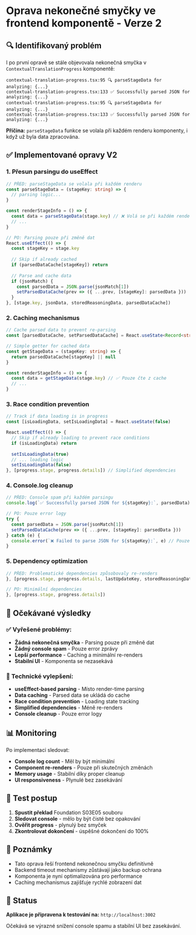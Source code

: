 # Oprava nekonečné smyčky ve frontend komponentě - Verze 2

## 🔍 Identifikovaný problém
I po první opravě se stále objevovala nekonečná smyčka v `ContextualTranslationProgress` komponentě:

```
contextual-translation-progress.tsx:95 🔍 parseStageData for analyzing: {...}
contextual-translation-progress.tsx:133 ✅ Successfully parsed JSON for analyzing: {...}
contextual-translation-progress.tsx:95 🔍 parseStageData for analyzing: {...}
contextual-translation-progress.tsx:133 ✅ Successfully parsed JSON for analyzing: {...}
```

**Příčina:** `parseStageData` funkce se volala při každém renderu komponenty, i když už byla data zpracována.

## ✅ Implementované opravy V2

### 1. Přesun parsingu do useEffect
```typescript
// PŘED: parseStageData se volala při každém renderu
const parseStageData = (stageKey: string) => {
  // parsing logic...
}

const renderStageInfo = () => {
  const data = parseStageData(stage.key) // ❌ Volá se při každém renderu
  // ...
}

// PO: Parsing pouze při změně dat
React.useEffect(() => {
  const stageKey = stage.key
  
  // Skip if already cached
  if (parsedDataCache[stageKey]) return
  
  // Parse and cache data
  if (jsonMatch) {
    const parsedData = JSON.parse(jsonMatch[1])
    setParsedDataCache(prev => ({ ...prev, [stageKey]: parsedData }))
  }
}, [stage.key, jsonData, storedReasoningData, parsedDataCache])
```

### 2. Caching mechanismus
```typescript
// Cache parsed data to prevent re-parsing
const [parsedDataCache, setParsedDataCache] = React.useState<Record<string, any>>({})

// Simple getter for cached data
const getStageData = (stageKey: string) => {
  return parsedDataCache[stageKey] || null
}

const renderStageInfo = () => {
  const data = getStageData(stage.key) // ✅ Pouze čte z cache
  // ...
}
```

### 3. Race condition prevention
```typescript
// Track if data loading is in progress
const [isLoadingData, setIsLoadingData] = React.useState(false)

React.useEffect(() => {
  // Skip if already loading to prevent race conditions
  if (isLoadingData) return
  
  setIsLoadingData(true)
  // ... loading logic
  setIsLoadingData(false)
}, [progress.stage, progress.details]) // Simplified dependencies
```

### 4. Console.log cleanup
```typescript
// PŘED: Console spam při každém parsingu
console.log(`✅ Successfully parsed JSON for ${stageKey}:`, parsedData)

// PO: Pouze error logy
try {
  const parsedData = JSON.parse(jsonMatch[1])
  setParsedDataCache(prev => ({ ...prev, [stageKey]: parsedData }))
} catch (e) {
  console.error(`❌ Failed to parse JSON for ${stageKey}:`, e) // Pouze errors
}
```

### 5. Dependency optimization
```typescript
// PŘED: Problematické dependencies způsobovaly re-renders
}, [progress.stage, progress.details, lastUpdateKey, storedReasoningData])

// PO: Minimální dependencies
}, [progress.stage, progress.details])
```

## 🎯 Očekávané výsledky

### ✅ Vyřešené problémy:
- **Žádná nekonečná smyčka** - Parsing pouze při změně dat
- **Žádný console spam** - Pouze error zprávy
- **Lepší performance** - Caching a minimální re-renders
- **Stabilní UI** - Komponenta se nezasekává

### 🔧 Technické vylepšení:
- **useEffect-based parsing** - Místo render-time parsing
- **Data caching** - Parsed data se ukládá do cache
- **Race condition prevention** - Loading state tracking
- **Simplified dependencies** - Méně re-renders
- **Console cleanup** - Pouze error logy

## 📊 Monitoring

Po implementaci sledovat:
- **Console log count** - Měl by být minimální
- **Component re-renders** - Pouze při skutečných změnách
- **Memory usage** - Stabilní díky proper cleanup
- **UI responsiveness** - Plynulé bez zasekávání

## 🧪 Test postup

1. **Spustit překlad** Foundation S03E05 souboru
2. **Sledovat console** - mělo by být čisté bez opakování
3. **Ověřit progress** - plynulý bez smyček
4. **Zkontrolovat dokončení** - úspěšné dokončení do 100%

## 📝 Poznámky

- Tato oprava řeší frontend nekonečnou smyčku definitivně
- Backend timeout mechanismy zůstávají jako backup ochrana
- Komponenta je nyní optimalizována pro performance
- Caching mechanismus zajišťuje rychlé zobrazení dat

## 🚀 Status

**Aplikace je připravena k testování na:** `http://localhost:3002`

Očekává se výrazné snížení console spamu a stabilní UI bez zasekávání.
